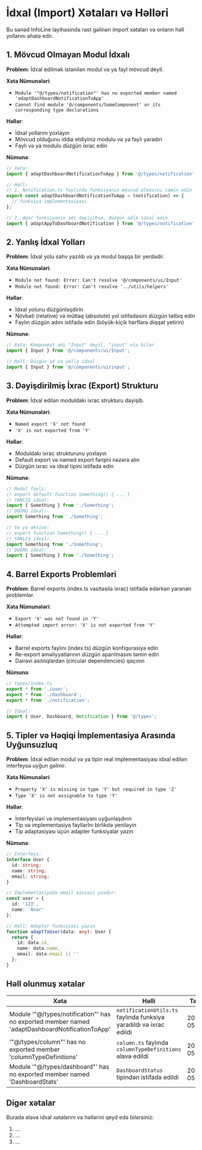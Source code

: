 
# İdxal (Import) Xətaları və Həlləri

Bu sənəd InfoLine layihəsində rast gəlinən import xətaları və onların həll yollarını əhatə edir.

## 1. Mövcud Olmayan Modul İdxalı

**Problem**: İdxal edilmək istənilən modul və ya fayl mövcud deyil.

**Xəta Nümunələri**:
- `Module '"@/types/notification"' has no exported member named 'adaptDashboardNotificationToApp'`
- `Cannot find module '@/components/SomeComponent' or its corresponding type declarations`

**Həllər**:
- İdxal yollarını yoxlayın
- Mövcud olduğunu iddia etdiyiniz modulu və ya faylı yaradın
- Faylı və ya modulu düzgün ixrac edin

**Nümunə**:
```typescript
// Xəta:
import { adaptDashboardNotificationToApp } from '@/types/notification';

// Həll:
// 1. Notification.ts faylında funksiyanın mövcud olmasını təmin edin
export const adaptDashboardNotificationToApp = (notification) => {
  // funksiya implementasiyası
};

// 2. Əgər funksiyanın adı dəyişibsə, düzgün adla idxal edin
import { adaptAppToDashboardNotification } from '@/types/notification';
```

## 2. Yanlış İdxal Yolları

**Problem**: İdxal yolu səhv yazılıb və ya modul başqa bir yerdədir.

**Xəta Nümunələri**:
- `Module not found: Error: Can't resolve '@/components/ui/Input'`
- `Module not found: Error: Can't resolve '../utils/helpers'`

**Həllər**:
- İdxal yolunu düzgünləşdirin
- Növbəti (relative) və mütləq (absolute) yol istifadəsini düzgün tətbiq edin
- Faylın düzgün adını istifadə edin (böyük-kiçik hərflərə diqqət yetirin)

**Nümunə**:
```typescript
// Xəta: Komponent adı "Input" deyil, "input" ola bilər
import { Input } from '@/components/ui/Input';

// Həll: Düzgün ad və yolla idxal
import { Input } from '@/components/ui/input';
```

## 3. Dəyişdirilmiş İxrac (Export) Strukturu

**Problem**: İdxal edilən moduldakı ixrac strukturu dəyişib.

**Xəta Nümunələri**:
- `Named export 'X' not found`
- `'X' is not exported from 'Y'`

**Həllər**:
- Moduldakı ixrac strukturunu yoxlayın
- Default export və named export fərqini nəzərə alın
- Düzgün ixrac və idxal tipini istifadə edin

**Nümunə**:
```typescript
// Modul faylı:
// export default function Something() { ... }
// YANLIŞ idxal:
import { Something } from './Something';
// DOĞRU idxal:
import Something from './Something';

// Və ya əksinə:
// export function Something() { ... }
// YANLIŞ idxal:
import Something from './Something';
// DOĞRU idxal:
import { Something } from './Something';
```

## 4. Barrel Exports Problemləri

**Problem**: Barrel exports (index.ts vasitəsilə ixrac) istifadə edərkən yaranan problemlər.

**Xəta Nümunələri**:
- `Export 'X' was not found in 'Y'`
- `Attempted import error: 'X' is not exported from 'Y'`

**Həllər**:
- Barrel exports faylını (index.ts) düzgün konfiqurasiya edin
- Re-export əməliyyatlarının düzgün aparılmasını təmin edin
- Dairəvi asılılıqlardan (circular dependencies) qaçının

**Nümunə**:
```typescript
// types/index.ts
export * from './user';
export * from './dashboard';
export * from './notification';

// İdxal:
import { User, Dashboard, Notification } from '@/types';
```

## 5. Tipler və Həqiqi İmplementasiya Arasında Uyğunsuzluq

**Problem**: İdxal edilən modul və ya tipin real implementasiyası idxal edilən interfeysə uyğun gəlmir.

**Xəta Nümunələri**:
- `Property 'X' is missing in type 'Y' but required in type 'Z'`
- `Type 'X' is not assignable to type 'Y'`

**Həllər**:
- İnterfeysləri və implementasiyanı uyğunlaşdırın
- Tip və implementasiya fayllarlnı birlikdə yeniləyin
- Tip adaptasiyası üçün adapter funksiyalar yazın

**Nümunə**:
```typescript
// İnterfeys:
interface User {
  id: string;
  name: string;
  email: string;
}

// İmplementasiyada email xassəsi yoxdur:
const user = {
  id: '123',
  name: 'Anar'
};

// Həll: Adaptor funksiyası yazın
function adaptToUser(data: any): User {
  return {
    id: data.id,
    name: data.name,
    email: data.email || ''
  };
}
```

## Həll olunmuş xətalar

| Xəta | Həlli | Tarix |
|------|-------|-------|
| Module '"@/types/notification"' has no exported member named 'adaptDashboardNotificationToApp' | `notificationUtils.ts` faylında funksiya yaradıldı və ixrac edildi | 2025-05-08 |
| '"@/types/column"' has no exported member 'columnTypeDefinitions' | `column.ts` faylında `columnTypeDefinitions` əlavə edildi | 2025-05-08 |
| Module '"@/types/dashboard"' has no exported member named 'DashboardStats' | `DashboardStatus` tipindən istifadə edildi | 2025-05-08 |

## Digər xətalar

Burada əlavə idxal xətalarını və həllərini qeyd edə bilərsiniz:

1. ...
2. ...
3. ...
